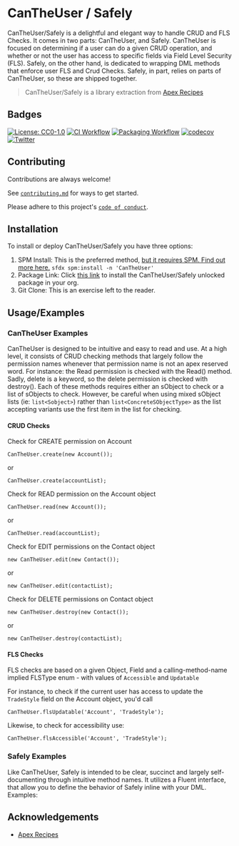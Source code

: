 # CanTheUser / Safely

CanTheUser/Safely is a delightful and elegant way to handle CRUD and FLS Checks. It comes in two parts: CanTheUser, and Safely. CanTheUser is focused on determining if a user can do a given CRUD operation, and whether or not the user has access to specific fields via Field Level Security (FLS). Safely, on the other hand, is dedicated to wrapping DML methods that enforce user FLS and Crud Checks. Safely, in part, relies on parts of CanTheUser, so these are shipped together.

> CanTheUser/Safely is a library extraction from [Apex Recipes](https://www.github.com/trailheadapps/apex-recipes)

## Badges

[![License: CC0-1.0](https://img.shields.io/badge/License-CC0%201.0-orange.svg)](http://creativecommons.org/publicdomain/zero/1.0/)
[![CI Workflow](https://github.com/codefriar/CanTheUser/workflows/CI/badge.svg)](_https://github.com/codefriar/CanTheUser/actions?query=workflow%3ACI_)
[![Packaging Workflow](https://github.com/codefriar/CanTheUser/workflows/Packaging/badge.svg)](_https://github.com/codefriar/CanTheUser/actions?query=workflow%3APackaging_) [![codecov](https://codecov.io/gh/codefriar/CanTheUser/branch/main/graph/badge.svg)](_https://codecov.io/gh/codefriar/CanTheUser_)
[![Twitter](https://img.shields.io/twitter/follow/Codefriar.svg?style=social)](https://img.shields.io/twitter/follow/Codefriar.svg?style=social)

## Contributing

Contributions are always welcome!

See [`contributing.md`](https://github.com/codefriar/CanTheUser/blob/main/CONTRIBUTION.md) for ways to get started.

Please adhere to this project's [`code of conduct`](https://github.com/codefriar/CanTheUser/blob/main/CODE_OF_CONDUCT.md).

## Installation

To install or deploy CanTheUser/Safely you have three options:

1. SPM Install: This is the preferred method, [but it requires SPM. Find out more here.](https://spm-registry.herokuapp.com/)
   `sfdx spm:install -n 'CanTheUser'`
1. Package Link: Click [this link](https://login.salesforce.com/packaging/installPackage.apexp?p0=04t5e000000tprvAAA) to install the CanTheUser/Safely unlocked package in your org.
1. Git Clone: This is an exercise left to the reader.

## Usage/Examples

### CanTheUser Examples

CanTheUser is designed to be intuitive and easy to read and use. At a high level, it consists of CRUD checking methods that largely follow the permission names whenever that permission name is not an apex reserved word. For instance: the Read permission is checked with the Read() method. Sadly, delete is a keyword, so the delete permission is checked with destroy(). Each of these methods requires either an sObject to check or a list of sObjects to check. However, be careful when using mixed sObject lists (ie: `list<Sobject>`) rather than `list<ConcreteSObjectType>` as the list accepting variants use the first item in the list for checking.

#### CRUD Checks

Check for CREATE permission on Account

`CanTheUser.create(new Account());`

or

`CanTheUser.create(accountList);`

Check for READ permission on the Account object

`CanTheUser.read(new Account());`

or

`CanTheUser.read(accountList);`

Check for EDIT permissions on the Contact object

`new CanTheUser.edit(new Contact());`

or

`new CanTheUser.edit(contactList);`

Check for DELETE permissions on Contact object

`new CanTheUser.destroy(new Contact());`

or

`new CanTheUser.destroy(contactList);`

#### FLS Checks

FLS checks are based on a given Object, Field and a calling-method-name implied FLSType enum - with values of `Accessible` and `Updatable`

For instance, to check if the current user has access to update the `TradeStyle` field on the Account object, you'd call

`CanTheUser.flsUpdatable('Account', 'TradeStyle');`

Likewise, to check for accessibility use:

`CanTheUser.flsAccessible('Account', 'TradeStyle');`

### Safely Examples

Like CanTheUser, Safely is intended to be clear, succinct and largely self-documenting through intuitive method names. It utilizes a Fluent interface, that allow you to define the behavior of Safely inline with your DML. Examples:

## Acknowledgements

-   [Apex Recipes](https://www.github.com/trailheadapps/apex-recipes)

